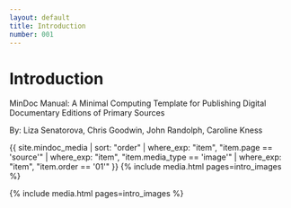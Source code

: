 ```yaml
---
layout: default
title: Introduction
number: 001
---
```


# Introduction

MinDoc Manual: A Minimal Computing Template for Publishing Digital Documentary Editions of Primary Sources

By: Liza Senatorova, Chris Goodwin, John Randolph, Caroline Kness

{{ site.mindoc_media | sort: "order" | where_exp: "item", "item.page == 'source'" | where_exp: "item", "item.media_type == 'image'" | where_exp: "item", "item.order == '01'" }} {% include media.html pages=intro_images %}

{% include media.html pages=intro_images %} 
